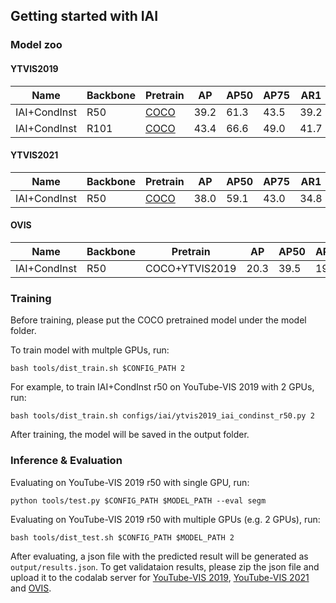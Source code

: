 ## Getting started with IAI

### Model zoo

#### YTVIS2019

|      Name    | Backbone | Pretrain | AP   | AP50 | AP75 | AR1  | AR10 | Model |
| -------------| -------- | -------- | ---- | ---- | ---- | ---- | ---- | ----- |
| IAI+CondInst |   R50    | [COCO](https://drive.google.com/file/d/15w9jpvK8I5GrHYKWI8VOnmkc_gBU7aa2/view?usp=sharing) | 39.2 | 61.3 | 43.5 | 39.2 | 46.5 | [gdrive](https://drive.google.com/file/d/1v6DJKjoiBvwO0jAR3fNTLfnpAP4ZaEh8/view?usp=sharing) |
| IAI+CondInst |   R101   | [COCO](https://drive.google.com/file/d/1Tfg__rlo9VlMQWtIHPqvHzFwASPVb3U-/view?usp=sharing) | 43.4 | 66.6 | 49.0 | 41.7 | 49.7 | [gdrive](https://drive.google.com/file/d/18tKT_b37CPaZL6AMaA5_sfOSzTnNxzsk/view?usp=sharing) |

#### YTVIS2021

|      Name    | Backbone | Pretrain | AP   | AP50 | AP75 | AR1  | AR10 | Model |
| -------------| -------- | -------- | ---- | ---- | ---- | ---- | ---- | ----- |
| IAI+CondInst |   R50    | [COCO](https://drive.google.com/file/d/15w9jpvK8I5GrHYKWI8VOnmkc_gBU7aa2/view?usp=sharing) | 38.0 | 59.1 | 43.0 | 34.8 | 44.5 | [gdrive](https://drive.google.com/file/d/1No6TwmpVuC57ihiOMujNqut7BJFt7UbH/view?usp=sharing) |

#### OVIS

|      Name    | Backbone | Pretrain | AP   | AP50 | AP75 | AR1  | AR10 | Model |
| -------------| -------- | -------- | ---- | ---- | ---- | ---- | ---- | ----- |
| IAI+CondInst |   R50    | COCO+YTVIS2019 | 20.3 | 39.5 | 19.0 | 11.9 | 26.2 | gdrive |


### Training

Before training, please put the COCO pretrained model under the model folder. 

To train model with multple GPUs, run:
```
bash tools/dist_train.sh $CONFIG_PATH 2
```

For example, to train IAI+CondInst r50 on YouTube-VIS 2019 with 2 GPUs, run:

```
bash tools/dist_train.sh configs/iai/ytvis2019_iai_condinst_r50.py 2
```

After training, the model will be saved in the output folder.

### Inference & Evaluation

Evaluating on YouTube-VIS 2019 r50 with single GPU, run:

```
python tools/test.py $CONFIG_PATH $MODEL_PATH --eval segm
```

Evaluating on YouTube-VIS 2019 r50 with multiple GPUs (e.g. 2 GPUs), run:

```
bash tools/dist_test.sh $CONFIG_PATH $MODEL_PATH 2 
```

After evaluating, a json file with the predicted result will be generated as ```output/results.json```. To get validataion results, please zip the json file and upload it to the codalab server for [YouTube-VIS 2019](https://competitions.codalab.org/competitions/20128#participate-submit_results), [YouTube-VIS 2021](https://competitions.codalab.org/competitions/28988#participate-submit_results) and [OVIS](https://codalab.lisn.upsaclay.fr/competitions/4763).
